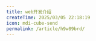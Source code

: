 ```yaml
---
title: web开发介绍
createTime: 2025/03/05 22:18:19
icon: mdi-cube-send
permalink: /article/h9w89brd/
---
```

